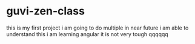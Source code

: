 # guvi-zen-class
this is my first project
i am going to do multiple in near future
i am able to understand this
i am learning angular it is not very tough
qqqqqq
